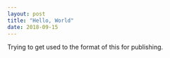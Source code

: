 ```yaml
---
layout: post
title: "Hello, World"
date: 2018-09-15
---
```


Trying to get used to the format of this for publishing.
